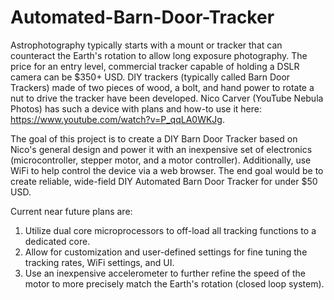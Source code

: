 # Automated-Barn-Door-Tracker

Astrophotography typically starts with a mount or tracker that can counteract the Earth's rotation to allow long exposure photography. The price for an entry level, commercial tracker capable of holding a DSLR camera can be $350+ USD. DIY trackers (typically called Barn Door Trackers) made of two pieces of wood, a bolt, and hand power to rotate a nut to drive the tracker have been developed. Nico Carver (YouTube Nebula Photos) has such a device with plans and how-to use it here: https://www.youtube.com/watch?v=P_qqLA0WKJg.

The goal of this project is to create a DIY Barn Door Tracker based on Nico's general design and power it with an inexpensive set of electronics (microcontroller, stepper motor, and a motor controller). Additionally, use WiFi to help control the device via a web browser. The end goal would be to create reliable, wide-field DIY Automated Barn Door Tracker for under $50 USD.

Current near future plans are:
1) Utilize dual core microprocessors to off-load all tracking functions to a dedicated core.
2) Allow for customization and user-defined settings for fine tuning the tracking rates, WiFi settings, and UI. 
3) Use an inexpensive accelerometer to further refine the speed of the motor to more precisely match the Earth's rotation (closed loop system).
